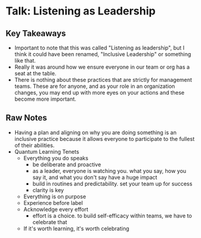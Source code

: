 # Talk: Listening as Leadership


## Key Takeaways

- Important to note that this was called "Listening as leadership", but I think it could have
  been renamed, "Inclusive Leadership" or something like that.
- Really it was around how we ensure everyone in our team or org has a seat at the table.
- There is nothing about these practices that are strictly for management teams.  These are for anyone,
  and as your role in an organization changes, you may end up with more eyes on your actions and these
  become more important.


## Raw Notes

- Having a plan and aligning on why you are doing something is an inclusive practice
  because it allows everyone to participate to the fullest of their abilities.
- Quantum Learning Tenets
  - Everything you do speaks
    - be deliberate and proactive
    - as a leader, everyone is watching you.  what you say, how you say it, and what you don't say have a huge impact
    - build in routines and predictability.  set your team up for success
    - clarity is key
  - Everything is on purpose
  - Experience before label
  - Acknowledge every effort
    - effort is a choice.  to build self-efficacy within teams, we have to celebrate that
  - If it's worth learning, it's worth celebrating

